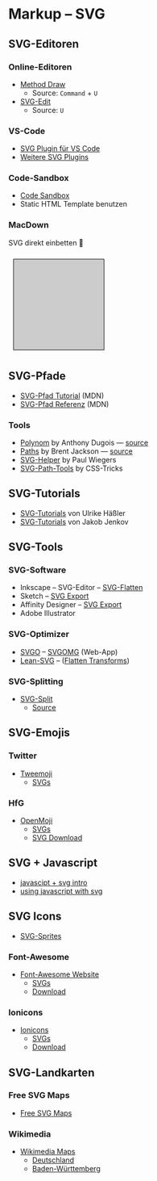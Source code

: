 # Markup – SVG

## SVG-Editoren

### Online-Editoren
- [Method Draw](https://editor.method.ac/)
	- Source: `Command` + `U`
- [SVG-Edit](https://svg-edit.github.io/svgedit/releases/latest/editor/svg-editor.html)
	- Source: `U`

### VS-Code
- [SVG Plugin für VS Code](https://marketplace.visualstudio.com/items?itemName=jock.svg&WT.mc_id=vscoderelease-medium-buhollan)
- [Weitere SVG Plugins](https://www.freecodecamp.org/news/things-you-need-to-know-about-working-with-svg-in-vs-code-63be593444dd/)

### Code-Sandbox

- [Code Sandbox](https://codesandbox.io/)
- Static HTML Template benutzen

### MacDown

SVG direkt einbetten 🙂

<svg width="200" height="200">
    <path d="m10 10 h 180 v 180 h -180 z" fill="#ccc" stroke="black"/>
</svg>




## SVG-Pfade

- [SVG-Pfad Tutorial](https://developer.mozilla.org/de/docs/Web/SVG/Tutorial/Pfade) (MDN)
- [SVG-Pfad Referenz](https://developer.mozilla.org/en-US/docs/Web/SVG/Attribute/d) (MDN)

### Tools
- [Polynom](http://polynom.co/) by Anthony Dugois — [source](https://github.com/anthonydugois/polynom)
- [Paths](https://jxnblk.github.io/paths/) by Brent Jackson — [source](https://github.com/jxnblk/paths)
- [SVG-Helper](http://svghelper.com/) by Paul Wiegers
- [SVG-Path-Tools](https://css-tricks.com/tools-visualize-edit-svg-paths-kinda/) by CSS-Tricks

## SVG-Tutorials

- [SVG-Tutorials](https://www.mediaevent.de/tutorial/svg.html) von Ulrike Häßler
- [SVG-Tutorials](http://tutorials.jenkov.com/svg/index.html) von Jakob Jenkov

## SVG-Tools

### SVG-Software

- Inkscape – SVG-Editor – [SVG-Flatten](https://github.com/Klowner/inkscape-applytransforms)
- Sketch – [SVG Export](https://medium.com/sketch-app-sources/the-best-way-to-export-an-svg-from-sketch-dd8c66bb6ef2)
- Affinity Designer – [SVG Export](https://norbat.de/selektiver-svg-export-mit-affinity-designer/)
- Adobe Illustrator


### SVG-Optimizer

- [SVGO](https://github.com/svg/svgo) – [SVGOMG](https://jakearchibald.github.io/svgomg/) (Web-App)
- [Lean-SVG](https://lean-svg.netlify.com) – ([Flatten Transforms](https://github.com/svg/svgo/issues/624))

### SVG-Splitting

- [SVG-Split](http://svgsplit.com/)
	- [Source](https://github.com/tscanlin/svgsplit)

## SVG-Emojis

### Twitter
- [Tweemoji](https://twemoji.twitter.com/)
	- [SVGs](https://github.com/twitter/twemoji/tree/master/assets/svg)

### HfG
- [OpenMoji](https://openmoji.org/)
	- [SVGs](https://github.com/hfg-gmuend/openmoji/tree/master/color/svg)
	- [SVG Download](https://github.com/hfg-gmuend/openmoji/releases/download/12.0.0/openmoji-svg-color.zip)


## SVG + Javascript

- [javascipt + svg intro](https://github.com/ilab-mainz/svg-intro/blob/master/01-svg-und-javascript.md)
- [using javascript with svg](http://www.petercollingridge.co.uk/tutorials/svg/interactive/javascript/) 

## SVG Icons

- [SVG-Sprites](https://ilab-mainz.github.io/svg-sprites/)

### Font-Awesome
- [Font-Awesome Website](https://fontawesome.com/)
	- [SVGs](https://github.com/FortAwesome/Font-Awesome/tree/master/svgs/)
	- [Download](https://use.fontawesome.com/releases/v5.11.2/fontawesome-free-5.11.2-web.zip)
	
### Ionicons
- [Ionicons](https://ionicons.com/)
	- [SVGs](https://github.com/ionic-team/ionicons/tree/master/src/svg)
	- [Download](https://ionicons.com/ionicons.designerpack.zip)

## SVG-Landkarten

### Free SVG Maps
- [Free SVG Maps](http://www.amcharts.com/svg-maps/) 

### Wikimedia
- [Wikimedia Maps](https://commons.wikimedia.org/wiki/Category:SVG_maps_by_country)
	- [Deutschland](https://commons.wikimedia.org/wiki/Category:SVG_maps_of_Germany)
	- [Baden-Württemberg](https://commons.wikimedia.org/wiki/Category:SVG_maps_of_Baden-W%C3%BCrttemberg)